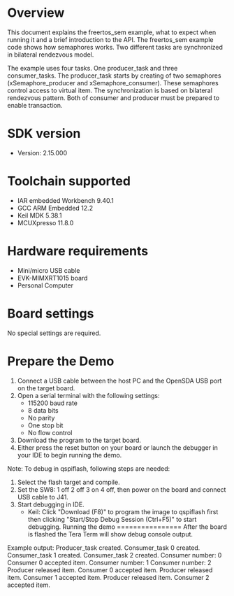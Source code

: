 Overview
========
This document explains the freertos_sem example, what to expect when running it and a brief
introduction to the API. The freertos_sem example code shows how semaphores works. Two different
tasks are synchronized in bilateral rendezvous model.

The example uses four tasks. One producer_task and three consumer_tasks. The producer_task starts by
creating of two semaphores (xSemaphore_producer and xSemaphore_consumer). These semaphores control
access to virtual item. The synchronization is based on bilateral rendezvous pattern. Both of
consumer and producer must be prepared to enable transaction.


SDK version
===========
- Version: 2.15.000

Toolchain supported
===================
- IAR embedded Workbench  9.40.1
- GCC ARM Embedded  12.2
- Keil MDK  5.38.1
- MCUXpresso  11.8.0

Hardware requirements
=====================
- Mini/micro USB cable
- EVK-MIMXRT1015 board
- Personal Computer

Board settings
==============
No special settings are required.

Prepare the Demo
================
1.  Connect a USB cable between the host PC and the OpenSDA USB port on the target board. 
2.  Open a serial terminal with the following settings:
    - 115200 baud rate
    - 8 data bits
    - No parity
    - One stop bit
    - No flow control
3.  Download the program to the target board.
4.  Either press the reset button on your board or launch the debugger in your IDE to begin running the demo.

Note:
To debug in qspiflash, following steps are needed:
1. Select the flash target and compile.
3. Set the SW8: 1 off 2 off 3 on 4 off, then power on the board and connect USB cable to J41.
4. Start debugging in IDE.
   - Keil: Click "Download (F8)" to program the image to qspiflash first then clicking "Start/Stop Debug Session (Ctrl+F5)" to start debugging.
Running the demo
================
After the board is flashed the Tera Term will show debug console output.

Example output:
Producer_task created.
Consumer_task 0 created.
Consumer_task 1 created.
Consumer_task 2 created.
Consumer number: 0
Consumer 0 accepted item.
Consumer number: 1
Consumer number: 2
Producer released item.
Consumer 0 accepted item.
Producer released item.
Consumer 1 accepted item.
Producer released item.
Consumer 2 accepted item.
